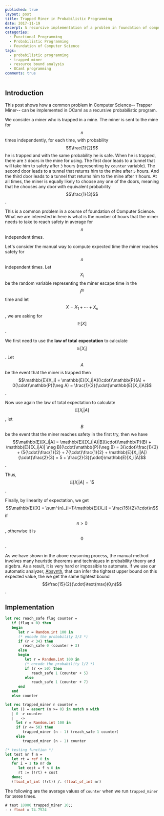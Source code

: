 ```yaml
---
published: true
layout: post
title: Trapped Miner in Probabilistic Programming
date: 2017-11-19
excerpt: A recursive implementation of a problem in foundation of computer science (trapped miner) as a probabilistic program in OCaml.
categories:
  - Functional Programming
  - Probabilistic Programming
  - Foundation of Computer Science
tags:
  - probabilistic programming
  - trapped miner
  - resource bound analysis
  - OCaml programming
comments: true
---
```


## Introduction 

This post shows how a common problem in Computer Science-- Trapper Miner-- can be implemented in OCaml as a recursive probabilistic program. 

We consider a miner who is trapped in a mine. The miner is sent to the mine for $$n$$ times independently, for each time, with probability $$\frac{1}{2}$$ he is trapped and with the same probability he is safe. When he is trapped, there are `3` doors in the mine for using. The first door leads to a tunnel that will take him to safety after `3` hours (representing by `counter` variable). The second door leads to a tunnel that returns him to the mine after `5` hours. And the third door leads to a tunnel that returns him to the mine after `7` hours. At all times, the miner is equally likely to choose any one of the doors, meaning that he chooses any door with equivalent probability $$\frac{1}{3}$$. 

This is a common problem in a course of foundation of Computer Science. What we are interested in here is what is the number of hours that the miner needs 
to take to reach safety in average for $$n$$ independent times.  

Let's consider the manual way to compute expected time the miner reaches safety for $$n$$ independent times. Let $$X_i$$ be the random variable representing the miner escape time in the $$i^{th}$$ time and let $$X = X_1 + \cdots + X_n$$, we are asking for $$\mathbb{E}[X]$$. 

We first need to use the **law of total expectation** to calculate $$\mathbb{E}[X_i]$$. 
Let $$A$$ be the event that the miner is trapped then $$\mathbb{E}[X_i] = \mathbb{E}[X_i|A]{\cdot}\mathbb{P}(A) + 0{\cdot}\mathbb{P}(\neg A) = \frac{1}{2}{\cdot}\mathbb{E}[X_i|A]$$. 

Now use again the law of total expectation to calculate $$\mathbb{E}[X_i|A]$$, let $$B$$ be the event that the miner reaches safety in the first try, then we have $$\mathbb{E}[X_i|A] = \mathbb{E}[(X_i|A)|B]{\cdot}\mathbb{P}(B) + \mathbb{E}[(X_i|A)| \neg B]{\cdot}\mathbb{P}(\neg B) = 3{\cdot}\frac{1}{3} + (5{\cdot}\frac{1}{2} + 7{\cdot}\frac{1}{2} + \mathbb{E}[X_i|A]){\cdot}\frac{2}{3} = 5 + \frac{2}{3}{\cdot}\mathbb{E}[X_i|A]$$.

Thus, $$\mathbb{E}[X_i|A] = 15$$. 

Finally, by linearity of expectation, we get $$\mathbb{E}[X] = \sum^{n}_{i=1}\mathbb{E}[X_i] = \frac{15}{2}{\cdot}n$$ if $$n > 0$$, otherwise it is $$0$$.

As we have shown in the above reasoning process, the manual method involves many heuristic theorems and techniques in probability theory and algebra. As a result, it is very hard or impossible to automate. If we use our automatic analyzer, [Absynth][1], that can infer the tightest upper bound on this expected value, the we get the same tightest bound $$\frac{15}{2}{\cdot}\text{max}(0,n)$$.

## Implementation

```ocaml
let rec reach_safe flag counter = 
   if (flag > 0) then
   begin
      let r = Random.int 100 in 
      (* encode the probability 1/3 *)
      if (r < 34) then
        reach_safe 0 (counter + 3)
      else 
      begin
         let r = Random.int 100 in
         (* encode the probability 1/2 *)
         if (r <= 50) then
            reach_safe 1 (counter + 5)
         else
            reach_safe 1 (counter + 7)
      end
   end
   else counter

let rec trapped_miner n counter = 
   let () = assert (n >= 0) in match n with
   | 0 -> counter
   | _ -> 
     let r = Random.int 100 in
     if (r <= 50) then 
        trapped_miner (n - 1) (reach_safe 1 counter)
     else 
        trapped_miner (n - 1) counter

(* testing function *)
let test nr f n =
   let rt = ref 0 in
   for i = 1 to nr do
      let cost = f n 0 in
      rt := (!rt) + cost
   done; 
   (float_of_int (!rt)) /. (float_of_int nr)
```
The following are the average values of `counter` when we run `trapped_miner` for `10000` times.

```ocaml
# test 10000 trapped_miner 10;;
- : float = 74.7524
```

[1]: http://channgo2203.github.io/research.html
